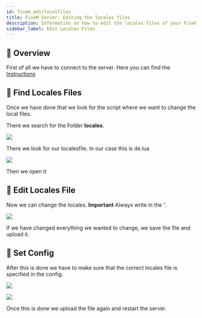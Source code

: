 ```yaml
---
id: fivem_editlocalfiles
title: FiveM Server: Editing the locales files
description: Information on how to edit the locales files of your FiveM server from ZAP-Hosting - ZAP-Hosting.com documentation
sidebar_label: Edit Locales Files
---
```


## 📔 Overview

First of all we have to connect to the server.
Here you can find the [Instructions](gameserver_ftpaccess.md)

## 📑 Find Locales Files
Once we have done that we look for the script where we want to change the local files.

There we search for the Folder **locales**.

![](https://screensaver01.zap-hosting.com/index.php/s/bJR3FfmmwTJLr6G/preview)

There we look for our localesfile. In our case this is de.lua

![](https://screensaver01.zap-hosting.com/index.php/s/z4Wm5RxjAoST4YJ/preview)

Then we open it

## 📖 Edit Locales File

Now we can change the locales.
**Important** Always write in the '.

![](https://screensaver01.zap-hosting.com/index.php/s/iiwntGrL5fqfP4g/preview)

If we have changed everything we wanted to change, we save the file and upload it.

## 🔐 Set Config

After this is done we have to make sure that the correct locales file is specified in the config.

![](https://screensaver01.zap-hosting.com/index.php/s/i7SLCBg3SGFYajR/preview)

![](https://screensaver01.zap-hosting.com/index.php/s/R5iXHnTpTY2SwLD/preview)

Once this is done we upload the file again and restart the server.


